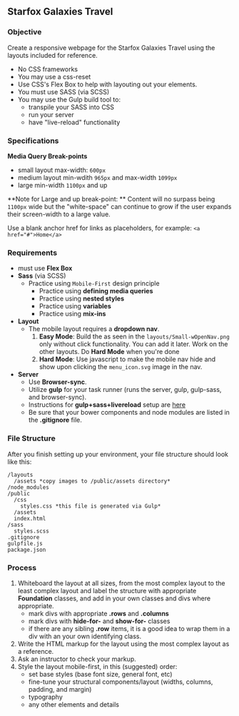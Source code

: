## Starfox Galaxies Travel

### Objective

Create a responsive webpage for the Starfox Galaxies Travel using the  layouts included for reference.

- No CSS frameworks
- You may use a css-reset
- Use CSS's Flex Box to help with layouting out your elements.
- You must use SASS (via SCSS)
- You may use the Gulp build tool to:
  - transpile your SASS into CSS
  - run your server
  - have "live-reload" functionality

### Specifications

**Media Query Break-points**
- small layout max-width: `600px`
- medium layout min-wdith `965px` and max-width `1099px`
- large min-width `1100px` and up

**Note for Large and up break-point: ** Content will no surpass being `1100px` wide but the "white-space" can continue to grow if the user expands their screen-width to a large value.

Use a blank anchor href for links as placeholders, for example: `<a href="#">Home</a>`

### Requirements

- must use **Flex Box**
- **Sass** (via SCSS)
  - Practice using `Mobile-First` design principle
	- Practice using **defining media queries**
	- Practice using **nested styles**
	- Practice using **variables**
	- Practice using **mix-ins**
- **Layout**
	- The mobile layout requires a **dropdown nav**.
		1. **Easy Mode**: Build the as seen in the `layouts/Small-wOpenNav.png` only without click functionality. You can add it later. Work on the other layouts. Do **Hard Mode** when you're done
		1. **Hard Mode**: Use javascript to make the mobile nav hide and show upon clicking the `menu_icon.svg` image in the nav.
- **Server**
	- Use **Browser-sync**.
	- Utilize **gulp** for your task runner (runs the server, gulp, gulp-sass, and browser-sync).
	- Instructions for **gulp+sass+livereload** setup are [here](https://gist.github.com/theRemix/b9f10de0bead6a7eaf5a)
	- Be sure that your bower components and node modules are listed in the **.gitignore** file.

### File Structure
After you finish setting up your environment, your file structure should look like this:

```
/layouts
  /assets *copy images to /public/assets directory*
/node_modules
/public
  /css
    styles.css *this file is generated via Gulp*
  /assets
  index.html
/sass
  styles.scss
.gitignore
gulpfile.js
package.json
```

### Process

1. Whiteboard the layout at all sizes, from the most complex layout to the least complex layout and label the structure with appropriate **Foundation** classes, and add in your own classes and divs where appropriate.
	- mark divs with appropriate **.rows** and **.columns**
	- mark divs with **hide-for-** and **show-for-** classes
	- if there are any sibling **.row** items, it is a good idea to wrap them in a div with an your own identifying class.
2. Write the HTML markup for the layout using the most complex layout as a reference.
3. Ask an instructor to check your markup.
4. Style the layout mobile-first, in this (suggested) order:
	- set base styles (base font size, general font, etc)
	- fine-tune your structural components/layout (widths, columns, padding, and margin)
	- typography
	- any other elements and details
